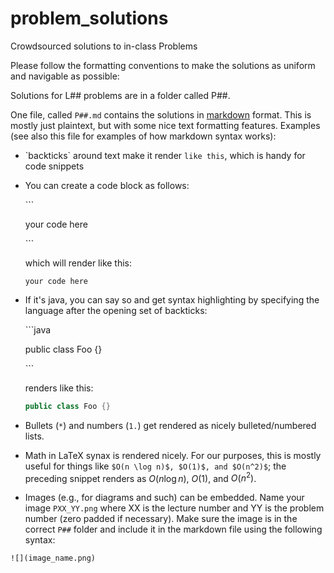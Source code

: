 # problem_solutions
Crowdsourced solutions to in-class Problems

Please follow the formatting conventions to make the solutions as uniform and navigable as possible:

Solutions for L## problems are in a folder called P##.

One file, called `P##.md` contains the solutions in [markdown](https://docs.github.com/en/get-started/writing-on-github/getting-started-with-writing-and-formatting-on-github/basic-writing-and-formatting-syntax) format. This is mostly just plaintext, but with some nice text formatting features. Examples (see also this file for examples of how markdown syntax works):

* \`backticks\` around text make it render `like this`, which is handy for code snippets

* You can create a code block as follows:

  \```

  your code here

  \```

  which will render like this:

  ```
  your code here
  ```

* If it's java, you can say so and get syntax highlighting by specifying the language after the opening set of backticks:

  \```java

  public class Foo {}

  \```

  renders like this:

  ```java
  public class Foo {}
  ```

* Bullets (`*`) and numbers (`1.`) get rendered as nicely bulleted/numbered lists.

* Math in LaTeX synax is rendered nicely. For our purposes, this is mostly useful for things like `$O(n \log n)$, $O(1)$, and $O(n^2)$`; the preceding snippet renders as $O(n \log n)$, $O(1)$, and $O(n^2)$.

* Images (e.g., for diagrams and such) can be embedded. Name your image `PXX_YY.png` where XX is the lecture number and YY is the problem number (zero padded if necessary). Make sure the image is in the correct `P##` folder and include it in the markdown file using the following syntax:

```
![](image_name.png)
```
